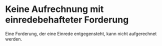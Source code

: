 # Keine Aufrechnung mit einredebehafteter Forderung

Eine Forderung, der eine Einrede entgegensteht, kann nicht aufgerechnet werden.